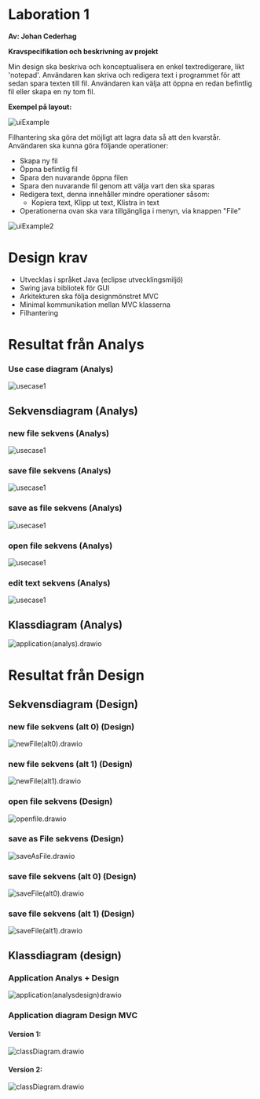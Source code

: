 # **Laboration 1**

**Av: Johan Cederhag**

**Kravspecifikation och beskrivning av projekt**

Min design ska beskriva och konceptualisera en enkel textredigerare, likt 'notepad'. Användaren kan skriva och redigera text i programmet för att sedan spara texten till fil. Användaren kan välja att öppna en redan befintlig fil eller skapa en ny tom fil.

**Exempel på layout:**

![uiExample](./UML/analys/uiExample.PNG)

Filhantering ska göra det möjligt att lagra data så att den kvarstår. Användaren ska kunna göra följande operationer:

* Skapa ny fil
* Öppna befintlig fil
* Spara den nuvarande öppna filen 
* Spara den nuvarande fil genom att välja vart den ska sparas
* Redigera text, denna innehåller mindre operationer såsom:
  * Kopiera text, Klipp ut text, Klistra in text
* Operationerna ovan ska vara tillgängliga i menyn, via knappen "File"

![uiExample2](./UML/analys/uiExample2.PNG)

# Design krav

* Utvecklas i språket Java (eclipse utvecklingsmiljö)
* Swing java bibliotek för GUI
* Arkitekturen ska följa designmönstret MVC
* Minimal kommunikation mellan MVC klasserna
* Filhantering

# Resultat från Analys

### Use case diagram (Analys)

![usecase1](./UML/analys/usecase1.png)

## Sekvensdiagram (Analys)

### new file sekvens (Analys)

![usecase1](./UML/analys/newFileAnalys.drawio.png)

### save file sekvens (Analys)

![usecase1](./UML/analys/saveFileAnalys.drawio.png)

### save as file sekvens (Analys)

![usecase1](./UML/analys/saveAsFileAnalys.drawio.png)

### open file sekvens (Analys)

![usecase1](./UML/analys/openFileAnalys.drawio.png)

### edit text sekvens (Analys)

![usecase1](./UML/analys/editTextAnalys.drawio.png)

## Klassdiagram (Analys)

![application(analys).drawio](./UML/analys/application(analys).drawio.png)


# Resultat från Design

## Sekvensdiagram (Design)
### new file sekvens (alt 0) (Design)

![newFile(alt0).drawio](./UML/design/newFile(alt0).drawio.png)

### new file sekvens (alt 1) (Design)

![newFile(alt1).drawio](./UML/design/newFile(alt1).drawio.png)

### open file sekvens (Design)

![openfile.drawio](./UML/design/openfile.drawio.png)

### save as File sekvens (Design)

![saveAsFile.drawio](./UML/design/saveAsFile.drawio.png)

### save file sekvens (alt 0) (Design)

![saveFile(alt0).drawio](./UML/design/saveFile(alt0).drawio.png)

### save file sekvens (alt 1) (Design)

![saveFile(alt1).drawio](./UML/design/saveFile(alt1).drawio.png)

## Klassdiagram (design)

### Application  Analys + Design 

![application(analysdesign)drawio](./UML/design/application(analysdesign)drawio.png)

### Application diagram Design MVC

#### **Version 1:**

![classDiagram.drawio](./UML/design/classDiagram.drawio.png)

#### **Version 2:**

![classDiagram.drawio](./UML/design/classDiagram(Updated).drawio.png)

